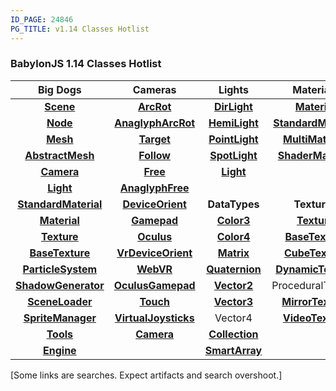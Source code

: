```yaml
---
ID_PAGE: 24846
PG_TITLE: v1.14 Classes Hotlist
---
```

### BabylonJS 1.14 Classes Hotlist ###

| Big Dogs | Cameras | Lights | Materials | Misc1 | Misc2 |
| :----------: | :---------: | :---------: | :---------: | :---------: | :---------: |
| [**Scene**](http://babylondoc.azurewebsites.net/page.php?p=24482) | [**ArcRot**](http://babylondoc.azurewebsites.net/page.php?p=24458) | [**DirLight**](http://babylondoc.azurewebsites.net/page.php?p=24473) | [**Material**](http://babylondoc.azurewebsites.net/page.php?p=24520) | [**ActionManager**](http://babylondoc.azurewebsites.net/page.php?p=24496) | [**BoundingBox**](http://babylondoc.azurewebsites.net/page.php?p=24508) |
| [**Node**](http://babylondoc.azurewebsites.net/page.php?p=24456) | [**AnaglyphArcRot**](http://babylondoc.azurewebsites.net/page.php?p=24459) | [**HemiLight**](http://babylondoc.azurewebsites.net/page.php?p=24474) | [**StandardMaterial**](http://babylondoc.azurewebsites.net/page.php?p=24523) | [**Animation**](http://babylondoc.azurewebsites.net/page.php?p=24502) | [**BoundingSphere**](http://babylondoc.azurewebsites.net/page.php?p=24510) |
| [**Mesh**](http://babylondoc.azurewebsites.net/page.php?p=24479) | [**Target**](http://babylondoc.azurewebsites.net/page.php?p=24460) | [**PointLight**](http://babylondoc.azurewebsites.net/page.php?p=24475) | [**MultiMaterial**](http://babylondoc.azurewebsites.net/page.php?p=24521) | [**Effect**](http://babylondoc.azurewebsites.net/page.php?p=24519) | [**CSG**](http://babylondoc.azurewebsites.net/page.php?p=24543) |
| [**AbstractMesh**](http://babylondoc.azurewebsites.net/page.php?p=24477) | [**Follow**](http://babylondoc.azurewebsites.net/page.php?p=24461) | [**SpotLight**](http://babylondoc.azurewebsites.net/page.php?p=24476) | [**ShaderMaterial**](http://babylondoc.azurewebsites.net/page.php?p=24522) | [**LensFlare**](http://babylondoc.azurewebsites.net/page.php?p=24514) | DebugLayer |
| [**Camera**](http://babylondoc.azurewebsites.net/page.php?p=24457) | [**Free**](http://babylondoc.azurewebsites.net/page.php?p=24462) | [**Light**](http://babylondoc.azurewebsites.net/page.php?p=24472) | []() | [**SceneOptimize**](http://babylondoc.azurewebsites.net/search.php?q=SceneOptimiz) | [**CannonJSPlugin**](http://babylondoc.azurewebsites.net/page.php?p=24552) |
| [**Light**](http://babylondoc.azurewebsites.net/page.php?p=24472) | [**AnaglyphFree**](http://babylondoc.azurewebsites.net/page.php?p=24463) | []() | []() | [**Skeleton/Bone**](http://babylondoc.azurewebsites.net/search.php?q=bone) | [**OimoJSPlugin**](http://babylondoc.azurewebsites.net/page.php?p=24553) |
| [**StandardMaterial**](http://babylondoc.azurewebsites.net/page.php?p=24523) | [**DeviceOrient**](http://babylondoc.azurewebsites.net/page.php?p=24464) | **DataTypes** | **Textures** | Sound | [**Layer**](http://babylondoc.azurewebsites.net/page.php?p=24513) |
| [**Material**](http://babylondoc.azurewebsites.net/page.php?p=24520) | [**Gamepad**](http://babylondoc.azurewebsites.net/page.php?p=24586) | [**Color3**](http://babylondoc.azurewebsites.net/page.php?p=24532) | [**Texture**](http://babylondoc.azurewebsites.net/page.php?p=24527) | [**SubMesh**](http://babylondoc.azurewebsites.net/page.php?p=24547) | [**PickingInfo**](http://babylondoc.azurewebsites.net/page.php?p=24507) |
| [**Texture**](http://babylondoc.azurewebsites.net/page.php?p=24527) | [**Oculus**](http://babylondoc.azurewebsites.net/page.php?p=24466) | [**Color4**](http://babylondoc.azurewebsites.net/page.php?p=24533) | [**BaseTexture**](http://babylondoc.azurewebsites.net/page.php?p=24525) | [**Tags**](http://babylondoc.azurewebsites.net/page.php?p=24591) | [**PostProcess**](http://babylondoc.azurewebsites.net/search.php?q=PostProcess) |
| [**BaseTexture**](http://babylondoc.azurewebsites.net/page.php?p=24525) | [**VrDeviceOrient**](http://babylondoc.azurewebsites.net/page.php?p=24467) | [**Matrix**](http://babylondoc.azurewebsites.net/page.php?p=24537) | [**CubeTexture**](http://babylondoc.azurewebsites.net/page.php?p=24526) | [**VertexData**](http://babylondoc.azurewebsites.net/page.php?p=24546) | []() |
| [**ParticleSystem**](http://babylondoc.azurewebsites.net/page.php?p=24550) | [**WebVR**](http://babylondoc.azurewebsites.net/page.php?p=24468) | [**Quaternion**](http://babylondoc.azurewebsites.net/page.php?p=24536) | [**DynamicTexture**](http://babylondoc.azurewebsites.net/page.php?p=24528) | [**ViewPort**](http://babylondoc.azurewebsites.net/page.php?p=24539) | [**AssetsManager**](http://babylondoc.azurewebsites.net/page.php?p=24581) |
| [**ShadowGenerator**](http://babylondoc.azurewebsites.net/page.php?p=24516) | [**OculusGamepad**](http://babylondoc.azurewebsites.net/page.php?p=24469) | [**Vector2**](http://babylondoc.azurewebsites.net/page.php?p=24534) | ProceduralTexture | [**VirtualJoystick**](http://babylondoc.azurewebsites.net/page.php?p=24593) | [**Ray**](http://babylondoc.azurewebsites.net/page.php?p=24541) |
| [**SceneLoader**](http://babylondoc.azurewebsites.net/page.php?p=24517) | [**Touch**](http://babylondoc.azurewebsites.net/page.php?p=24470) | [**Vector3**](http://babylondoc.azurewebsites.net/page.php?p=24535) | [**MirrorTexture**](http://babylondoc.azurewebsites.net/page.php?p=24530) | [**Gamepad**](http://babylondoc.azurewebsites.net/page.php?p=24586) | [**Collider**](http://babylondoc.azurewebsites.net/page.php?p=24505) |
| [**SpriteManager**](http://babylondoc.azurewebsites.net/page.php?p=24575) | [**VirtualJoysticks**](http://babylondoc.azurewebsites.net/page.php?p=24471) | Vector4 | [**VideoTexture**](http://babylondoc.azurewebsites.net/page.php?p=24531) | [**FresnelParameters**](http://babylondoc.azurewebsites.net/page.php?p=24524) | EasingFunction |
| [**Tools**](http://babylondoc.azurewebsites.net/page.php?p=24592) | [**Camera**](http://babylondoc.azurewebsites.net/page.php?p=24457) | [**Collection**](http://babylondoc.azurewebsites.net/page.php?p=24613) | []() | [**Geometry**](http://babylondoc.azurewebsites.net/page.php?p=24544) | [**Plane**](http://babylondoc.azurewebsites.net/page.php?p=24538) |
| [**Engine**](http://babylondoc.azurewebsites.net/page.php?p=24455) | []() | [**SmartArray**](http://babylondoc.azurewebsites.net/page.php?p=24590) | []() | [**Octree**](http://babylondoc.azurewebsites.net/page.php?p=24511) | [**All Classes**](http://babylondoc.azurewebsites.net/search.php?q=) |

[Some links are searches.  Expect artifacts and search overshoot.]
